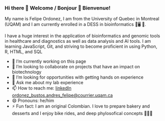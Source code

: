 ### Hi there 🍰 Welcome / Bonjour 🍰 Bienvenue!


My name is Felipe Ordonez, I am from the University of Quebec in Montreal (UQAM) and I am currently enrolled in a DESS in bioinformatics 🧬🖥 🦠.

I have a huge interest in the application of bioinformatics and genomic tools in healthcare and diagnostics as well as data analysis and AI tools. I am learning JavaScript, Git, and striving to become proficient in using Python, R, HTML, and SQL

- 🔭 I’m currently working on this page
- 👯 I’m looking to collaborate on projects that have an impact on biotechnology
- 🤔 I’m looking for opportunities with getting hands on experience
- 💬 Ask me about my lab experience
- 📫 How to reach me: [linkedIn](https://ca.linkedin.com/in/afob/ "The best profile") <ordonez_bustos.andres_felipe@courrier.uqam.ca>
- 😄 Pronouns: he/him
- ⚡ Fun fact: I am an original Colombian. I love to prepare bakery and desserts and I enjoy bike rides, and deep phylosofical concepts 🚴‍♂️🍰 

<!--
**feland4/feland4** is a ✨ _special_ ✨ repository because its `README.md` (this file) appears on your GitHub profile.

Here are some ideas to get you started:

- 🔭 I’m currently working on ...
- 🌱 I’m currently learning react 
- 👯 I’m looking to collaborate on ...
- 🤔 I’m looking for help with ...
- 💬 Ask me about ...
- 📫 How to reach me: ...
- 😄 Pronouns: ...
- ⚡ Fun fact: ...
-->
